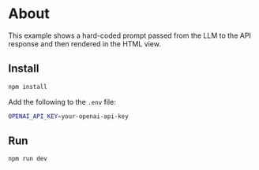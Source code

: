 # About

This example shows a hard-coded prompt passed from the LLM to the API response and then rendered in the HTML view.

## Install

```bash
npm install
```

Add the following to the `.env` file:

```bash
OPENAI_API_KEY=your-openai-api-key
```

## Run

```bash
npm run dev
```
